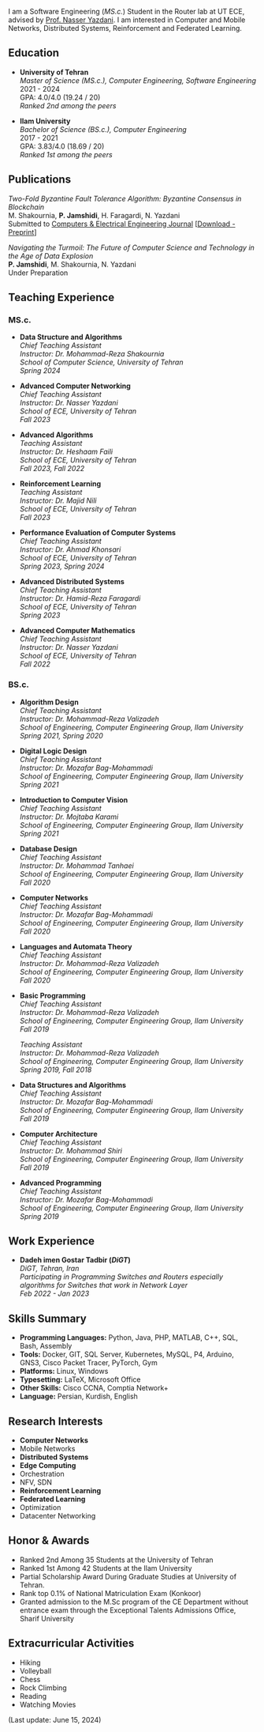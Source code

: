 I am a Software Engineering (_MS.c._) Student in the Router lab at UT ECE, advised by [Prof. Nasser Yazdani](https://ece.ut.ac.ir/en/~yazdani). I am interested in Computer and Mobile Networks, Distributed Systems, Reinforcement and Federated Learning.<br>

## Education

- **University of Tehran**  
  _Master of Science (MS.c.), Computer Engineering, Software Engineering_  
  2021 - 2024  
  GPA: 4.0/4.0 (19.24 / 20)  
  _Ranked 2nd among the peers_
  
- **Ilam University**  
  _Bachelor of Science (BS.c.), Computer Engineering_  
  2017 - 2021  
  GPA: 3.83/4.0 (18.69 / 20)  
  _Ranked 1st among the peers_


## Publications
_Two-Fold Byzantine Fault Tolerance Algorithm: Byzantine Consensus in Blockchain_<br>
M. Shakournia, __P. Jamshidi__, H. Faragardi, N. Yazdani<br>
Submitted to [Computers & Electrical Engineering Journal](https://www.sciencedirect.com/journal/computers-and-electrical-engineering) [[Download - Preprint](https://papers.ssrn.com/sol3/papers.cfm?abstract_id=4687771)]<br>

_Navigating the Turmoil: The Future of Computer Science and Technology in the Age of Data Explosion_<br>
__P. Jamshidi__, M. Shakournia, N. Yazdani<br>
Under Preparation<br>


## Teaching Experience

### MS.c.
- **Data Structure and Algorithms**  
  _Chief Teaching Assistant_<br>
  _Instructor: Dr. Mohammad-Reza Shakournia_ <br>
  _School of Computer Science, University of Tehran_ <br>
  _Spring 2024_
  
- **Advanced Computer Networking**  
  _Chief Teaching Assistant_<br>
  _Instructor: Dr. Nasser Yazdani_ <br>
  _School of ECE, University of Tehran_ <br>
  _Fall 2023_

- **Advanced Algorithms**  
  _Teaching Assistant_<br>
  _Instructor: Dr. Heshaam Faili_ <br>
  _School of ECE, University of Tehran_ <br>
  _Fall 2023, Fall 2022_
  
- **Reinforcement Learning**  
  _Teaching Assistant_<br>
  _Instructor: Dr. Majid Nili_ <br>
  _School of ECE, University of Tehran_ <br>
  _Fall 2023_
  
- **Performance Evaluation of Computer Systems**  
  _Chief Teaching Assistant_<br>
  _Instructor: Dr. Ahmad Khonsari_ <br>
  _School of ECE, University of Tehran_ <br>
  _Spring 2023, Spring 2024_

- **Advanced Distributed Systems**  
  _Chief Teaching Assistant_<br>
  _Instructor: Dr. Hamid-Reza Faragardi_ <br>
  _School of ECE, University of Tehran_ <br>
  _Spring 2023_

- **Advanced Computer Mathematics**  
  _Chief Teaching Assistant_<br>
  _Instructor: Dr. Nasser Yazdani_ <br>
  _School of ECE, University of Tehran_ <br>
  _Fall 2022_

### BS.c.

- **Algorithm Design**  
  _Chief Teaching Assistant_<br>
  _Instructor: Dr. Mohammad-Reza Valizadeh_ <br>
  _School of Engineering, Computer Engineering Group, Ilam University_ <br>
  _Spring 2021, Spring 2020_

- **Digital Logic Design**  
  _Chief Teaching Assistant_<br>
  _Instructor: Dr. Mozafar Bag-Mohammadi_ <br>
  _School of Engineering, Computer Engineering Group, Ilam University_ <br>
  _Spring 2021_

- **Introduction to Computer Vision**  
  _Chief Teaching Assistant_<br>
  _Instructor: Dr. Mojtaba Karami_ <br>
  _School of Engineering, Computer Engineering Group, Ilam University_ <br>
  _Spring 2021_

- **Database Design**  
  _Chief Teaching Assistant_<br>
  _Instructor: Dr. Mohammad Tanhaei_ <br>
  _School of Engineering, Computer Engineering Group, Ilam University_ <br>
  _Fall 2020_

- **Computer Networks**  
  _Chief Teaching Assistant_<br>
  _Instructor: Dr. Mozafar Bag-Mohammadi_ <br>
  _School of Engineering, Computer Engineering Group, Ilam University_ <br>
  _Fall 2020_

- **Languages and Automata Theory**  
  _Chief Teaching Assistant_<br>
  _Instructor: Dr. Mohammad-Reza Valizadeh_ <br>
  _School of Engineering, Computer Engineering Group, Ilam University_ <br>
  _Fall 2020_

- **Basic Programming**  
  _Chief Teaching Assistant_<br>
  _Instructor: Dr. Mohammad-Reza Valizadeh_ <br>
  _School of Engineering, Computer Engineering Group, Ilam University_ <br>
  _Fall 2019_<br>

  _Teaching Assistant_<br>
  _Instructor: Dr. Mohammad-Reza Valizadeh_ <br>
  _School of Engineering, Computer Engineering Group, Ilam University_ <br>
  _Spring 2019, Fall 2018_

- **Data Structures and Algorithms**  
  _Chief Teaching Assistant_<br>
  _Instructor: Dr. Mozafar Bag-Mohammadi_ <br>
  _School of Engineering, Computer Engineering Group, Ilam University_ <br>
  _Fall 2019_

- **Computer Architecture**  
  _Chief Teaching Assistant_<br>
  _Instructor: Dr. Mohammad Shiri_ <br>
  _School of Engineering, Computer Engineering Group, Ilam University_ <br>
  _Fall 2019_

- **Advanced Programming**  
  _Chief Teaching Assistant_<br>
  _Instructor: Dr. Mozafar Bag-Mohammadi_ <br>
  _School of Engineering, Computer Engineering Group, Ilam University_ <br>
  _Spring 2019_

  
## Work Experience
- **Dadeh imen Gostar Tadbir (_DiGT_)**  
  _DiGT, Tehran, Iran_ <br>
  _Participating in Programming Switches and Routers especially algorithms for Switches that work in Network Layer_ <br>
  _Feb 2022 - Jan 2023_


## Skills Summary

- **Programming Languages:** Python, Java, PHP, MATLAB, C++, SQL, Bash, Assembly
- **Tools:** Docker, GIT, SQL Server, Kubernetes, MySQL, P4, Arduino, GNS3, Cisco Packet Tracer, PyTorch, Gym
- **Platforms:** Linux, Windows
- **Typesetting:** LaTeX, Microsoft Office
- **Other Skills:** Cisco CCNA, Comptia Network+
- **Language:** Persian, Kurdish, English

## Research Interests

- **Computer Networks**
- Mobile Networks
- **Distributed Systems**
- **Edge Computing**
- Orchestration
- NFV, SDN
- **Reinforcement Learning**
- **Federated Learning**
- Optimization
- Datacenter Networking

## Honor & Awards

- Ranked 2nd Among 35 Students at the University of Tehran
- Ranked 1st Among 42 Students at the Ilam University
- Partial Scholarship Award During Graduate Studies at University of Tehran.
- Rank top 0.1% of National Matriculation Exam (Konkoor)
- Granted admission to the M.Sc program of the CE Department without entrance exam through the Exceptional Talents Admissions Office, Sharif University

## Extracurricular Activities

- Hiking
- Volleyball
- Chess
- Rock Climbing
- Reading
- Watching Movies

(Last update: June 15, 2024)
